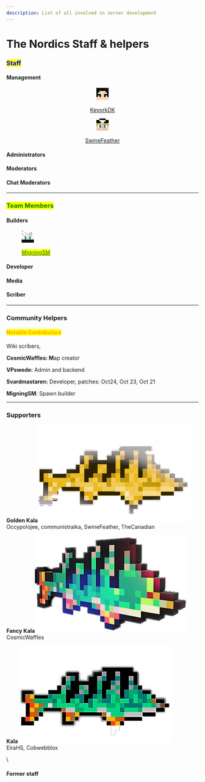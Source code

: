 ```yaml
---
description: List of all involved in server development
---
```


# The Nordics Staff & helpers

### <mark style="color:blue;">Staff</mark>

#### &#x20;                                                                                   Management

<div align="center" data-full-width="true">

<figure><img src="../../../.gitbook/assets/KevorkDK (1).png" alt=""><figcaption><p><a href="server-developers/kevork.md">KevorkDK</a></p></figcaption></figure>

 

<figure><img src="../../../.gitbook/assets/SwineFeather.png" alt=""><figcaption><p><a href="swinefeather.md">SwineFeather</a></p></figcaption></figure>

</div>

#### &#x20;                                                                                 Administrators

#### &#x20;                                                                                    Moderators

#### &#x20;                                                                              Chat Moderators

***

### <mark style="color:green;">Team Members</mark>

#### &#x20;                                                                                          Builders

<figure><img src="../../../.gitbook/assets/MigningSM.png" alt=""><figcaption><p><a href="server-developers/migningsm.md"><mark style="color:green;">MigningSM</mark></a></p></figcaption></figure>

#### &#x20;                                                                                        Developer

#### &#x20;                                                                                           Media

#### &#x20;                                                                                           **Scriber**

***

### Community Helpers

#### <mark style="color:orange;">Notable Contributors</mark>

Wiki scribers,&#x20;

**CosmicWaffles: M**ap creator

**VPswede:** Admin and backend

**Svardmastaren:** Developer, patches: Oct24, Oct 23, Oct 21&#x20;

**MigningSM**: Spawn builder

***

### Supporters

**Golden Kala**<img src="../../../.gitbook/assets/GoldenKala (1).png" alt="" data-size="line">\
Occypolojee, communistraika, SwineFeather, TheCanadian

**Fancy Kala**<img src="../../../.gitbook/assets/FancyKala.png" alt="" data-size="line">\
CosmicWaffles

**Kala** <img src="../../../.gitbook/assets/Kala.png" alt="" data-size="line">\
EiraHS, Cobwebblox



\


#### Former staff
